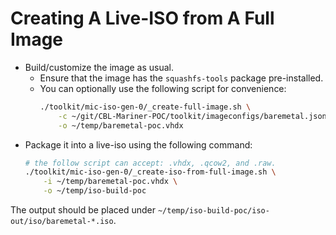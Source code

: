 # Creating A Live-ISO from A Full Image

- Build/customize the image as usual.
  - Ensure that the image has the `squashfs-tools` package pre-installed.
  - You can optionally use the following script for convenience:
    ```bash
    ./toolkit/mic-iso-gen-0/_create-full-image.sh \
        -c ~/git/CBL-Mariner-POC/toolkit/imageconfigs/baremetal.json \
        -o ~/temp/baremetal-poc.vhdx
    ```
- Package it into a live-iso using the following command:
    ```bash
    # the follow script can accept: .vhdx, .qcow2, and .raw.
    ./toolkit/mic-iso-gen-0/_create-iso-from-full-image.sh \
        -i ~/temp/baremetal-poc.vhdx \
        -o ~/temp/iso-build-poc
    ```

The output should be placed under `~/temp/iso-build-poc/iso-out/iso/baremetal-*.iso`.
